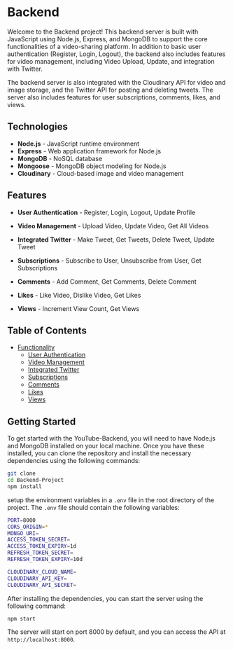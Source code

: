 # Backend

Welcome to the Backend project! This backend server is built with JavaScript using Node.js, Express, and MongoDB to support the core functionalities of a video-sharing platform. In addition to basic user authentication (Register, Login, Logout), the backend also includes features for video management, including Video Upload, Update, and integration with Twitter.

The backend server is also integrated with the Cloudinary API for video and image storage, and the Twitter API for posting and deleting tweets. The server also includes features for user subscriptions, comments, likes, and views.


## Technologies

- **Node.js** - JavaScript runtime environment
- **Express** - Web application framework for Node.js
- **MongoDB** - NoSQL database
- **Mongoose** - MongoDB object modeling for Node.js
- **Cloudinary** - Cloud-based image and video management

## Features

- **User Authentication** - Register, Login, Logout, Update Profile

- **Video Management** - Upload Video, Update Video, Get All Videos

- **Integrated Twitter** - Make Tweet, Get Tweets, Delete Tweet, Update Tweet

- **Subscriptions** - Subscribe to User, Unsubscribe from User, Get Subscriptions

- **Comments** - Add Comment, Get Comments, Delete Comment

- **Likes** - Like Video, Dislike Video, Get Likes

- **Views** - Increment View Count, Get Views


## Table of Contents

- [Functionality](#functionality)
  - [User Authentication](#user-authentication)
  - [Video Management](#video-management)
  - [Integrated Twitter](#integrated-twitter)
  - [Subscriptions](#subscriptions)
  - [Comments](#comments)
  - [Likes](#likes)
  - [Views](#views)


## Getting Started

To get started with the YouTube-Backend, you will need to have Node.js and MongoDB installed on your local machine. Once you have these installed, you can clone the repository and install the necessary dependencies using the following commands:

```bash
git clone
cd Backend-Project
npm install
```

setup the environment variables in a `.env` file in the root directory of the project. The `.env` file should contain the following variables:

```bash
PORT=8000
CORS_ORIGIN=*
MONGO_URI=
ACCESS_TOKEN_SECRET=
ACCESS_TOKEN_EXPIRY=1d
REFRESH_TOKEN_SECRET=
REFRESH_TOKEN_EXPIRY=10d

CLOUDINARY_CLOUD_NAME=
CLOUDINARY_API_KEY=
CLOUDINARY_API_SECRET=

```

After installing the dependencies, you can start the server using the following command:

```bash
npm start
```

The server will start on port 8000 by default, and you can access the API at `http://localhost:8000`.
